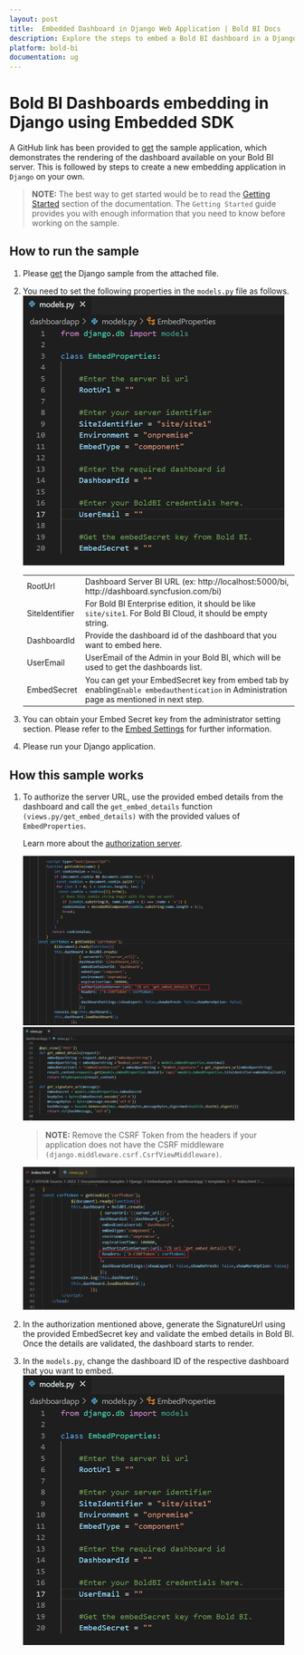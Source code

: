 ```yaml
---
layout: post
title:  Embedded Dashboard in Django Web Application | Bold BI Docs
description: Explore the steps to embed a Bold BI dashboard in a Django web application with a demo sample walkthrough.
platform: bold-bi
documentation: ug
---
```


# Bold BI Dashboards embedding in Django using Embedded SDK

A GitHub link has been provided to [get](https://github.com/boldbi/django-sample) the sample application, which demonstrates the rendering of the dashboard available on your Bold BI server. This is followed by steps to create a new embedding application in `Django` on your own.

> **NOTE:** The best way to get started would be to read the [Getting Started](/getting-started/embedding-in-your-application/) section of the documentation. The `Getting Started` guide provides you with enough information that you need to know before working on the sample.     

## How to run the sample

 1. Please [get](https://github.com/boldbi/django-sample) the Django sample from the attached file.

 2. You need to set the following properties in the `models.py` file as follows.
    ![Embed Properties](/static/assets/javascript/sample/images/django-props.png#max-width=75%)

    <meta charset="utf-8"/>
    <table>
    <tbody>
        <tr>
            <td align="left">RootUrl</td>
            <td align="left">Dashboard Server BI URL (ex: http://localhost:5000/bi, http://dashboard.syncfusion.com/bi)</td>
        </tr>
        <tr>
            <td align="left">SiteIdentifier</td>
            <td align="left">For Bold BI Enterprise edition, it should be like <code>site/site1</code>. For Bold BI Cloud, it should be empty string.</td>
        </tr>
        <tr>
        <td align="left">DashboardId</td>
            <td align="left">Provide the dashboard id of the dashboard that you want to embed here.</td>
        </tr>
        <tr>
            <td align="left">UserEmail</td>
            <td align="left">UserEmail of the Admin in your Bold BI, which will be used to get the dashboards list.</td>
        </tr>
        <tr>
        <td align="left">EmbedSecret</td>
            <td align="left">You can get your EmbedSecret key from embed tab by enabling<code>Enable embedauthentication</code> in Administration page as mentioned in next step.</td>
        </tr>    
    </tbody>
    </table>

 3. You can obtain your Embed Secret key from the administrator setting section. Please refer to the [Embed Settings](/site-administration/embed-settings/) for further information.

 4. Please run your Django application.

## How this sample works

 1. To authorize the server URL, use the provided embed details from the dashboard and call the `get_embed_details` function `(views.py/get_embed_details)` with the provided values of `EmbedProperties`.
 
    Learn more about the [authorization server](/security-configuration/authorize-server/).
    
    ![Authorize Server URL](/static/assets/javascript/sample/images/django-api.png)
    ![Get Embed Details](/static/assets/javascript/sample/images/django-authorize.png)

    > **NOTE:** Remove the CSRF Token from the headers if your application does not have the CSRF middleware `(django.middleware.csrf.CsrfViewMiddleware)`.
    
    ![CSRF Token](/static/assets/javascript/sample/images/django_csrf_token.png)

 2. In the authorization mentioned above, generate the SignatureUrl using the provided EmbedSecret key and validate the embed details in Bold BI. Once the details are validated, the dashboard starts to render.

 3. In the `models.py`, change the dashboard ID of the respective dashboard that you want to embed.
    ![Set Dashboard Id](/static/assets/javascript/sample/images/django-props.png)